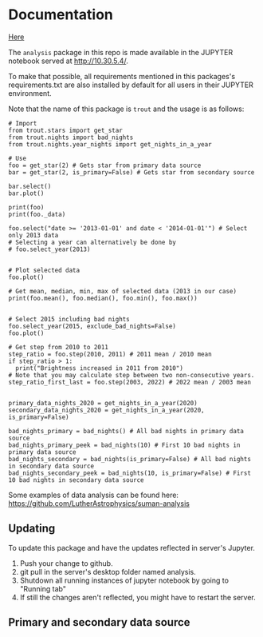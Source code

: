 # Documentation
[Here](https://lutherastrophysics.github.io/analysis/trout.html)


The `analysis` package in this repo is made available in the JUPYTER
notebook served at
<http://10.30.5.4/>.

To make that possible, all
requirements mentioned in this packages's requirements.txt are also
installed by default for all users in their JUPYTER environment.

Note that the name of this package is `trout` and the usage is as
follows:

```
# Import
from trout.stars import get_star
from trout.nights import bad_nights
from trout.nights.year_nights import get_nights_in_a_year

# Use
foo = get_star(2) # Gets star from primary data source
bar = get_star(2, is_primary=False) # Gets star from secondary source

bar.select()
bar.plot()

print(foo)
print(foo._data)

foo.select("date >= '2013-01-01' and date < '2014-01-01'") # Select only 2013 data
# Selecting a year can alternatively be done by
# foo.select_year(2013)


# Plot selected data
foo.plot()

# Get mean, median, min, max of selected data (2013 in our case)
print(foo.mean(), foo.median(), foo.min(), foo.max())


# Select 2015 including bad nights
foo.select_year(2015, exclude_bad_nights=False)
foo.plot()

# Get step from 2010 to 2011
step_ratio = foo.step(2010, 2011) # 2011 mean / 2010 mean
if step_ratio > 1:
  print("Brightness increased in 2011 from 2010")
# Note that you may calculate step between two non-consecutive years.
step_ratio_first_last = foo.step(2003, 2022) # 2022 mean / 2003 mean


primary_data_nights_2020 = get_nights_in_a_year(2020)
secondary_data_nights_2020 = get_nights_in_a_year(2020, is_primary=False)

bad_nights_primary = bad_nights() # All bad nights in primary data source
bad_nights_primary_peek = bad_nights(10) # First 10 bad nights in primary data source
bad_nights_secondary = bad_nights(is_primary=False) # All bad nights in secondary data source
bad_nights_secondary_peek = bad_nights(10, is_primary=False) # First 10 bad nights in secondary data source
```

Some examples of data analysis can be found here:
<https://github.com/LutherAstrophysics/suman-analysis>


## Updating

To update this package and have the updates reflected in server's Jupyter.
1. Push your change to github.
1. git pull in the server's desktop folder named analysis.
1. Shutdown all running instances of jupyter notebook by going to "Running tab"
1. If still the changes aren't reflected, you might have to restart the server.

## Primary and secondary data source
